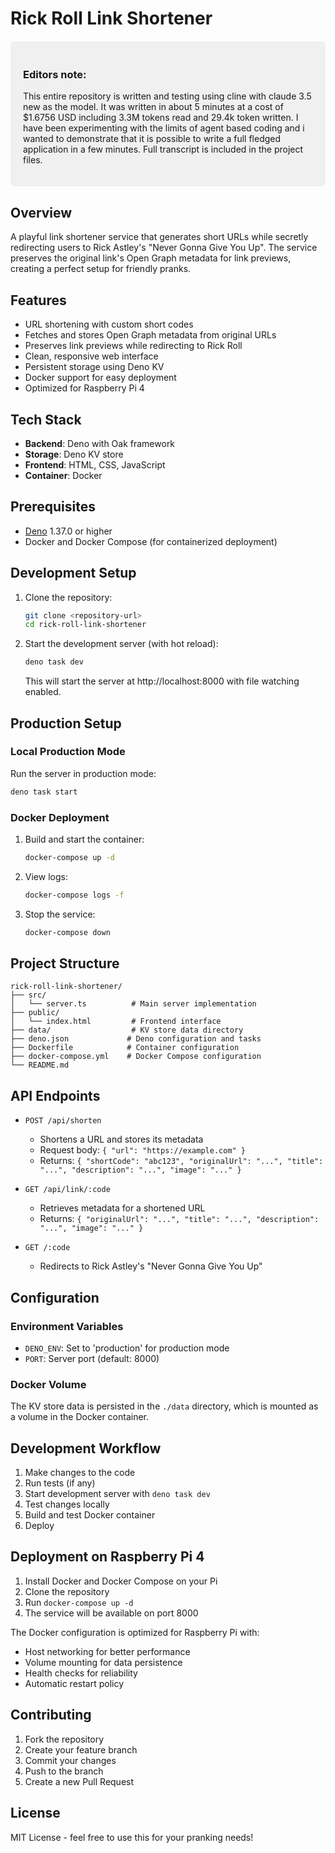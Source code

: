 # Rick Roll Link Shortener 

<div style="background-color: #f0f0f0; padding: 20px; border-radius: 5px; margin: 20px 0;">

### Editors note:
This entire repository is written and testing using cline with claude 3.5 new as the model. It was written in about 5 minutes at a cost of $1.6756 USD including 3.3M tokens read and 29.4k token written. I have been experimenting with the limits of agent based coding and i wanted to demonstrate that it is possible to write a full fledged application in a few minutes. Full transcript is included in the project files.

</div>

## Overview

A playful link shortener service that generates short URLs while secretly redirecting users to Rick Astley's "Never Gonna Give You Up". The service preserves the original link's Open Graph metadata for link previews, creating a perfect setup for friendly pranks.

## Features

- URL shortening with custom short codes
- Fetches and stores Open Graph metadata from original URLs
- Preserves link previews while redirecting to Rick Roll
- Clean, responsive web interface
- Persistent storage using Deno KV
- Docker support for easy deployment
- Optimized for Raspberry Pi 4

## Tech Stack

- **Backend**: Deno with Oak framework
- **Storage**: Deno KV store
- **Frontend**: HTML, CSS, JavaScript
- **Container**: Docker

## Prerequisites

- [Deno](https://deno.land/) 1.37.0 or higher
- Docker and Docker Compose (for containerized deployment)

## Development Setup

1. Clone the repository:
   ```bash
   git clone <repository-url>
   cd rick-roll-link-shortener
   ```

2. Start the development server (with hot reload):
   ```bash
   deno task dev
   ```
   This will start the server at http://localhost:8000 with file watching enabled.

## Production Setup

### Local Production Mode

Run the server in production mode:
```bash
deno task start
```

### Docker Deployment

1. Build and start the container:
   ```bash
   docker-compose up -d
   ```

2. View logs:
   ```bash
   docker-compose logs -f
   ```

3. Stop the service:
   ```bash
   docker-compose down
   ```

## Project Structure

```
rick-roll-link-shortener/
├── src/
│   └── server.ts          # Main server implementation
├── public/
│   └── index.html         # Frontend interface
├── data/                  # KV store data directory
├── deno.json             # Deno configuration and tasks
├── Dockerfile            # Container configuration
├── docker-compose.yml    # Docker Compose configuration
└── README.md
```

## API Endpoints

- `POST /api/shorten`
  - Shortens a URL and stores its metadata
  - Request body: `{ "url": "https://example.com" }`
  - Returns: `{ "shortCode": "abc123", "originalUrl": "...", "title": "...", "description": "...", "image": "..." }`

- `GET /api/link/:code`
  - Retrieves metadata for a shortened URL
  - Returns: `{ "originalUrl": "...", "title": "...", "description": "...", "image": "..." }`

- `GET /:code`
  - Redirects to Rick Astley's "Never Gonna Give You Up"

## Configuration

### Environment Variables

- `DENO_ENV`: Set to 'production' for production mode
- `PORT`: Server port (default: 8000)

### Docker Volume

The KV store data is persisted in the `./data` directory, which is mounted as a volume in the Docker container.

## Development Workflow

1. Make changes to the code
2. Run tests (if any)
3. Start development server with `deno task dev`
4. Test changes locally
5. Build and test Docker container
6. Deploy

## Deployment on Raspberry Pi 4

1. Install Docker and Docker Compose on your Pi
2. Clone the repository
3. Run `docker-compose up -d`
4. The service will be available on port 8000

The Docker configuration is optimized for Raspberry Pi with:
- Host networking for better performance
- Volume mounting for data persistence
- Health checks for reliability
- Automatic restart policy

## Contributing

1. Fork the repository
2. Create your feature branch
3. Commit your changes
4. Push to the branch
5. Create a new Pull Request

## License

MIT License - feel free to use this for your pranking needs!
